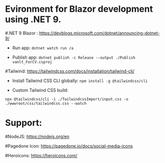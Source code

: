 # Evironment for Blazor development using .NET 9.

#.NET 9 Blazor : https://devblogs.microsoft.com/dotnet/announcing-dotnet-9/

- Run app:
```dotnet watch run /a```

- Publish app:
```dotnet publish -c Release --output ./Publish vanlt_ForCV.csproj```

#Tailwind: https://tailwindcss.com/docs/installation/tailwind-cli/

- Install Tailwind CSS CLI globally:
```npm install -g @tailwindcss/cli```

- Custom Tailwind CSS build:

```npx @tailwindcss/cli -i ./TailwindcssImport/input.css -o ./wwwroot/css/tailwindcss.css --watch```

# Support:

#NodeJS: https://nodejs.org/en

#Pagedone Icon: https://pagedone.io/docs/social-media-icons

#Heroicons: https://heroicons.com/